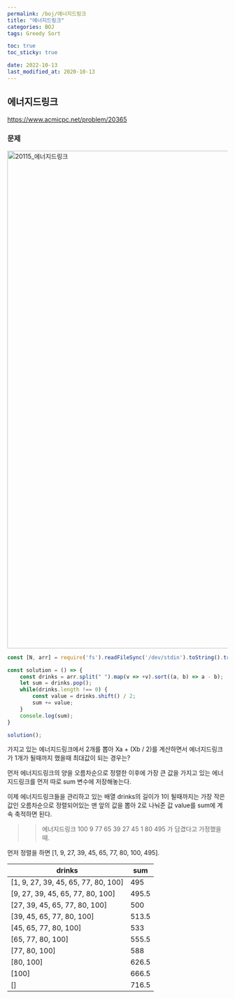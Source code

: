 ```yaml
---
permalink: /boj/에너지드링크
title: "에너지드링크"
categories: BOJ
tags: Greedy Sort

toc: true
toc_sticky: true

date: 2022-10-13
last_modified_at: 2020-10-13
---
```


## 에너지드링크

https://www.acmicpc.net/problem/20365

### 문제

<img width="1134" alt="20115_에너지드링크" src="https://user-images.githubusercontent.com/45479309/195623812-baad641c-1a7e-4875-98a0-0bfff09a5ef2.png">

```javascript
const [N, arr] = require('fs').readFileSync('/dev/stdin').toString().trim().split("\n");

const solution = () => {
    const drinks = arr.split(" ").map(v => +v).sort((a, b) => a - b);
    let sum = drinks.pop();
    while(drinks.length !== 0) {
        const value = drinks.shift() / 2;
        sum += value;
    }
    console.log(sum);
}

solution();
```

가지고 있는 에너지드링크에서 2개를 뽑아 Xa + (Xb / 2)를 계산하면서 에너지드링크가 1개가 될때까지 했을때 최대값이 되는 경우는?  

먼저 에너지드링크의 양을 오름차순으로 정렬한 이후에 가장 큰 값을 가지고 있는 에너지드링크를 먼저 따로 sum 변수에 저장해놓는다.  

이제 에너지드링크들을 관리하고 있는 배열 drinks의 길이가 1이 될때까지는 가장 작은값인 오름차순으로 정렬되어있는 맨 앞의 값을 뽑아 2로 나눠준 값 value를 sum에 계속 축적하면 된다.  

>> 에너지드링크 100 9 77 65 39 27 45 1 80 495 가 담겼다고 가정했을때.

먼저 정렬을 하면 [1,  9, 27,  39,  45, 65, 77, 80, 100, 495].  

|drinks|sum|
|---|---|
|[1,  9, 27,  39, 45, 65, 77, 80, 100]|   495|
|[9, 27,  39, 45, 65, 77, 80, 100]|   495.5|
|[27,  39, 45, 65, 77, 80, 100]|   500|
|[39, 45, 65, 77, 80, 100]|   513.5|
|[45, 65, 77, 80, 100]|   533|
|[65, 77, 80, 100]|   555.5|
|[77, 80, 100]|   588|
|[80, 100]|   626.5|
|[100]|   666.5|
|[]|   716.5|